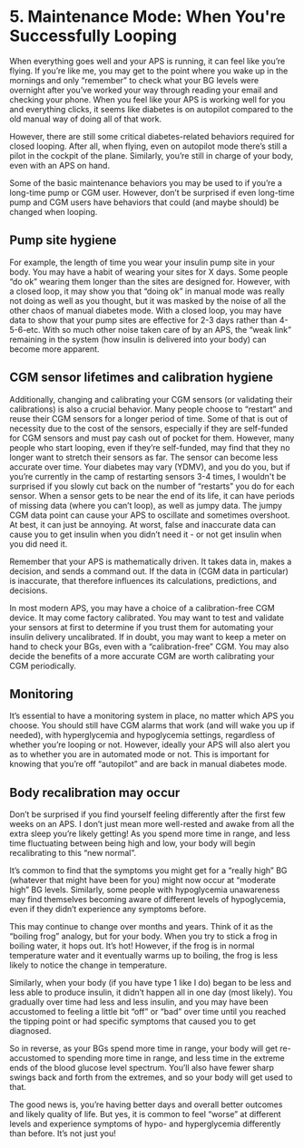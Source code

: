 # 5. Maintenance Mode: When You're Successfully Looping

When everything goes well and your APS is running, it can feel like you’re flying. If you’re like me, you may get to the point where you wake up in the mornings and only “remember” to check what your BG levels were overnight after you’ve worked your way through reading your email and checking your phone. When you feel like your APS is working well for you and everything clicks, it seems like diabetes is on autopilot compared to the old manual way of doing all of that work.

However, there are still some critical diabetes-related behaviors required for closed looping. After all, when flying, even on autopilot mode there’s still a pilot in the cockpit of the plane. Similarly, you’re still in charge of your body, even with an APS on hand.

Some of the basic maintenance behaviors you may be used to if you’re a long-time pump or CGM user. However, don’t be surprised if even long-time pump and CGM users have behaviors that could \(and maybe should\) be changed when looping.

## Pump site hygiene

For example, the length of time you wear your insulin pump site in your body. You may have a habit of wearing your sites for X days. Some people “do ok” wearing them longer than the sites are designed for. However, with a closed loop, it may show you that “doing ok” in manual mode was really not doing as well as you thought, but it was masked by the noise of all the other chaos of manual diabetes mode. With a closed loop, you may have data to show that your pump sites are effective for 2-3 days rather than 4-5-6-etc. With so much other noise taken care of by an APS, the “weak link” remaining in the system \(how insulin is delivered into your body\) can become more apparent.

## CGM sensor lifetimes and calibration hygiene

Additionally, changing and calibrating your CGM sensors \(or validating their calibrations\) is also a crucial behavior. Many people choose to “restart” and reuse their CGM sensors for a longer period of time. Some of that is out of necessity due to the cost of the sensors, especially if they are self-funded for CGM sensors and must pay cash out of pocket for them. However, many people who start looping, even if they’re self-funded, may find that they no longer want to stretch their sensors as far. The sensor can become less accurate over time. Your diabetes may vary \(YDMV\), and you do you, but if you’re currently in the camp of restarting sensors 3-4 times, I wouldn't be surprised if you slowly cut back on the number of “restarts” you do for each sensor. When a sensor gets to be near the end of its life, it can have periods of missing data \(where you can’t loop\), as well as jumpy data. The jumpy CGM data point can cause your APS to oscillate and sometimes overshoot. At best, it can just be annoying. At worst, false and inaccurate data can cause you to get insulin when you didn’t need it - or not get insulin when you did need it.

Remember that your APS is mathematically driven. It takes data in, makes a decision, and sends a command out. If the data in \(CGM data in particular\) is inaccurate, that therefore influences its calculations, predictions, and decisions.

In most modern APS, you may have a choice of a calibration-free CGM device. It may come factory calibrated. You may want to test and validate your sensors at first to determine if you trust them for automating your insulin delivery uncalibrated. If in doubt, you may want to keep a meter on hand to check your BGs, even with a “calibration-free” CGM. You may also decide the benefits of a more accurate CGM are worth calibrating your CGM periodically.

## Monitoring

It’s essential to have a monitoring system in place, no matter which APS you choose. You should still have CGM alarms that work \(and will wake you up if needed\), with hyperglycemia and hypoglycemia settings, regardless of whether you’re looping or not. However, ideally your APS will also alert you as to whether you are in automated mode or not. This is important for knowing that you’re off “autopilot” and are back in manual diabetes mode.

## Body recalibration may occur

Don’t be surprised if you find yourself feeling differently after the first few weeks on an APS. I don’t just mean more well-rested and awake from all the extra sleep you’re likely getting! As you spend more time in range, and less time fluctuating between being high and low, your body will begin recalibrating to this “new normal”.

It’s common to find that the symptoms you might get for a “really high” BG \(whatever that might have been for you\) might now occur at “moderate high” BG levels. Similarly, some people with hypoglycemia unawareness may find themselves becoming aware of different levels of hypoglycemia, even if they didn’t experience any symptoms before.

This may continue to change over months and years. Think of it as the “boiling frog” analogy, but for your body. When you try to stick a frog in boiling water, it hops out. It’s hot! However, if the frog is in normal temperature water and it eventually warms up to boiling, the frog is less likely to notice the change in temperature.

Similarly, when your body \(if you have type 1 like I do\) began to be less and less able to produce insulin, it didn’t happen all in one day \(most likely\). You gradually over time had less and less insulin, and you may have been accustomed to feeling a little bit “off” or “bad” over time until you reached the tipping point or had specific symptoms that caused you to get diagnosed.

So in reverse, as your BGs spend more time in range, your body will get re-accustomed to spending more time in range, and less time in the extreme ends of the blood glucose level spectrum. You’ll also have fewer sharp swings back and forth from the extremes, and so your body will get used to that.

The good news is, you’re having better days and overall better outcomes and likely quality of life. But yes, it is common to feel “worse” at different levels and experience symptoms of hypo- and hyperglycemia differently than before. It’s not just you!

